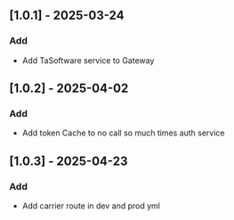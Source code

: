 ## [1.0.1] - 2025-03-24
### Add
- Add TaSoftware service to Gateway

## [1.0.2] - 2025-04-02
### Add
- Add token Cache to no call so much times auth service

## [1.0.3] - 2025-04-23
### Add
- Add carrier route in dev and prod yml

